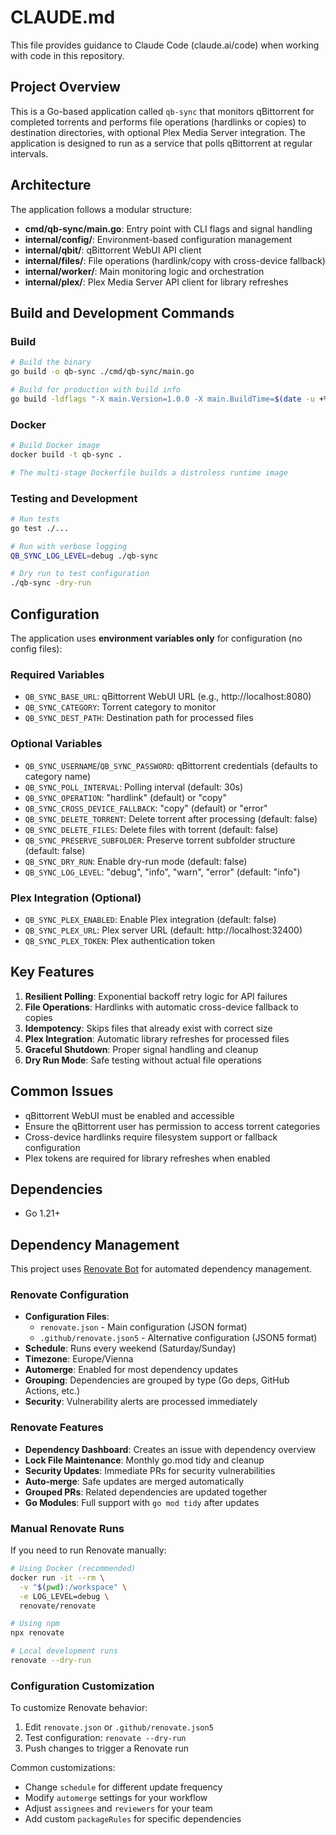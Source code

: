 # CLAUDE.md

This file provides guidance to Claude Code (claude.ai/code) when working with code in this repository.

## Project Overview

This is a Go-based application called `qb-sync` that monitors qBittorrent for completed torrents and performs file operations (hardlinks or copies) to destination directories, with optional Plex Media Server integration. The application is designed to run as a service that polls qBittorrent at regular intervals.

## Architecture

The application follows a modular structure:

- **cmd/qb-sync/main.go**: Entry point with CLI flags and signal handling
- **internal/config/**: Environment-based configuration management
- **internal/qbit/**: qBittorrent WebUI API client
- **internal/files/**: File operations (hardlink/copy with cross-device fallback)
- **internal/worker/**: Main monitoring logic and orchestration
- **internal/plex/**: Plex Media Server API client for library refreshes

## Build and Development Commands

### Build
```bash
# Build the binary
go build -o qb-sync ./cmd/qb-sync/main.go

# Build for production with build info
go build -ldflags "-X main.Version=1.0.0 -X main.BuildTime=$(date -u +%Y-%m-%dT%H:%M:%SZ) -X main.GitCommit=$(git rev-parse HEAD)" -o qb-sync ./cmd/qb-sync/main.go
```

### Docker
```bash
# Build Docker image
docker build -t qb-sync .

# The multi-stage Dockerfile builds a distroless runtime image
```

### Testing and Development
```bash
# Run tests
go test ./...

# Run with verbose logging
QB_SYNC_LOG_LEVEL=debug ./qb-sync

# Dry run to test configuration
./qb-sync -dry-run
```

## Configuration

The application uses **environment variables only** for configuration (no config files):

### Required Variables
- `QB_SYNC_BASE_URL`: qBittorrent WebUI URL (e.g., http://localhost:8080)
- `QB_SYNC_CATEGORY`: Torrent category to monitor
- `QB_SYNC_DEST_PATH`: Destination path for processed files

### Optional Variables
- `QB_SYNC_USERNAME`/`QB_SYNC_PASSWORD`: qBittorrent credentials (defaults to category name)
- `QB_SYNC_POLL_INTERVAL`: Polling interval (default: 30s)
- `QB_SYNC_OPERATION`: "hardlink" (default) or "copy"
- `QB_SYNC_CROSS_DEVICE_FALLBACK`: "copy" (default) or "error"
- `QB_SYNC_DELETE_TORRENT`: Delete torrent after processing (default: false)
- `QB_SYNC_DELETE_FILES`: Delete files with torrent (default: false)
- `QB_SYNC_PRESERVE_SUBFOLDER`: Preserve torrent subfolder structure (default: false)
- `QB_SYNC_DRY_RUN`: Enable dry-run mode (default: false)
- `QB_SYNC_LOG_LEVEL`: "debug", "info", "warn", "error" (default: "info")

### Plex Integration (Optional)
- `QB_SYNC_PLEX_ENABLED`: Enable Plex integration (default: false)
- `QB_SYNC_PLEX_URL`: Plex server URL (default: http://localhost:32400)
- `QB_SYNC_PLEX_TOKEN`: Plex authentication token

## Key Features

1. **Resilient Polling**: Exponential backoff retry logic for API failures
2. **File Operations**: Hardlinks with automatic cross-device fallback to copies
3. **Idempotency**: Skips files that already exist with correct size
4. **Plex Integration**: Automatic library refreshes for processed files
5. **Graceful Shutdown**: Proper signal handling and cleanup
6. **Dry Run Mode**: Safe testing without actual file operations

## Common Issues

- qBittorrent WebUI must be enabled and accessible
- Ensure the qBittorrent user has permission to access torrent categories
- Cross-device hardlinks require filesystem support or fallback configuration
- Plex tokens are required for library refreshes when enabled

## Dependencies

- Go 1.21+

## Dependency Management

This project uses [Renovate Bot](https://github.com/renovatebot/renovate) for automated dependency management.

### Renovate Configuration

- **Configuration Files**:
  - `renovate.json` - Main configuration (JSON format)
  - `.github/renovate.json5` - Alternative configuration (JSON5 format)
- **Schedule**: Runs every weekend (Saturday/Sunday)
- **Timezone**: Europe/Vienna
- **Automerge**: Enabled for most dependency updates
- **Grouping**: Dependencies are grouped by type (Go deps, GitHub Actions, etc.)
- **Security**: Vulnerability alerts are processed immediately

### Renovate Features

- **Dependency Dashboard**: Creates an issue with dependency overview
- **Lock File Maintenance**: Monthly go.mod tidy and cleanup
- **Security Updates**: Immediate PRs for security vulnerabilities
- **Auto-merge**: Safe updates are merged automatically
- **Grouped PRs**: Related dependencies are updated together
- **Go Modules**: Full support with `go mod tidy` after updates

### Manual Renovate Runs

If you need to run Renovate manually:

```bash
# Using Docker (recommended)
docker run -it --rm \
  -v "$(pwd):/workspace" \
  -e LOG_LEVEL=debug \
  renovate/renovate

# Using npm
npx renovate

# Local development runs
renovate --dry-run
```

### Configuration Customization

To customize Renovate behavior:

1. Edit `renovate.json` or `.github/renovate.json5`
2. Test configuration: `renovate --dry-run`
3. Push changes to trigger a Renovate run

Common customizations:
- Change `schedule` for different update frequency
- Modify `automerge` settings for your workflow
- Adjust `assignees` and `reviewers` for your team
- Add custom `packageRules` for specific dependencies